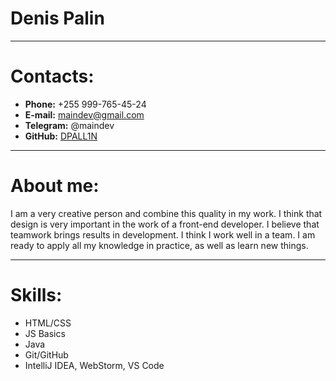 # Denis Palin
***
# Contacts:
* **Phone:** +255 999-765-45-24
* **E-mail:** maindev@gmail.com
* **Telegram:** @maindev
* **GitHub:** [DPALL1N](https://github.com/DPALL1N)
***
# About me:
I am a very creative person and combine this quality in my work. I think that design is very important in the work of a front-end developer. I believe that teamwork brings results in development. I think I work well in a team. I am ready to apply all my knowledge in practice, as well as learn new things.
***
# Skills:
* HTML/CSS
* JS Basics
* Java
* Git/GitHub
* IntelliJ IDEA, WebStorm, VS Code

